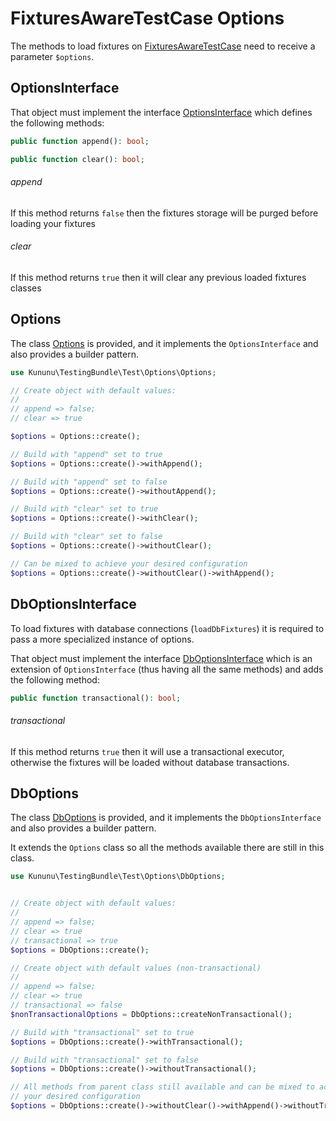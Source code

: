 # FixturesAwareTestCase Options

The methods to load fixtures on [FixturesAwareTestCase](/src/Test/FixturesAwareTestCase.php) need to receive a parameter `$options`.

## OptionsInterface

That object must implement the interface [OptionsInterface](/src/Test/Options/OptionsInterface.php) which defines the following methods:

```php
public function append(): bool;

public function clear(): bool;
```

###### append

If this method returns `false` then the fixtures storage will be purged before loading your fixtures

###### clear

If this method returns `true` then it will clear any previous loaded fixtures classes

## Options

The class [Options](/src/Test/Options/Options.php) is provided, and it implements the `OptionsInterface` and also provides a builder pattern.

```php
use Kununu\TestingBundle\Test\Options\Options;

// Create object with default values:
//
// append => false;
// clear => true

$options = Options::create();

// Build with "append" set to true
$options = Options::create()->withAppend();

// Build with "append" set to false
$options = Options::create()->withoutAppend();

// Build with "clear" set to true
$options = Options::create()->withClear();

// Build with "clear" set to false
$options = Options::create()->withoutClear();

// Can be mixed to achieve your desired configuration
$options = Options::create()->withoutClear()->withAppend();

```

## DbOptionsInterface

To load fixtures with database connections (`loadDbFixtures`) it is required to pass a more specialized instance of options.

That object must implement the interface [DbOptionsInterface](/src/Test/Options/DbOptionsInterface.php) which is an extension of `OptionsInterface` (thus having all the same methods) and adds the following method:

```php
public function transactional(): bool;
```

###### transactional

If this method returns `true` then it will use a transactional executor, otherwise the fixtures will be loaded without database transactions.

## DbOptions

The class [DbOptions](/src/Test/Options/DbOptions.php) is provided, and it implements the `DbOptionsInterface` and also provides a builder pattern.

It extends the `Options` class so all the methods available there are still in this class.

```php
use Kununu\TestingBundle\Test\Options\DbOptions;


// Create object with default values:
//
// append => false;
// clear => true
// transactional => true
$options = DbOptions::create();

// Create object with default values (non-transactional)
//
// append => false;
// clear => true
// transactional => false
$nonTransactionalOptions = DbOptions::createNonTransactional();

// Build with "transactional" set to true
$options = DbOptions::create()->withTransactional();

// Build with "transactional" set to false
$options = DbOptions::create()->withoutTransactional();

// All methods from parent class still available and can be mixed to achieve
// your desired configuration
$options = DbOptions::create()->withoutClear()->withAppend()->withoutTransactional();
```
